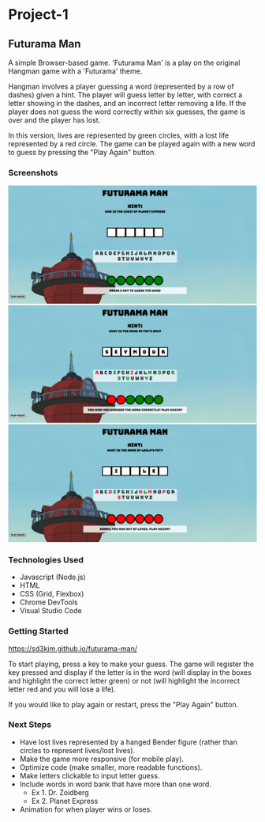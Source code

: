 # Project-1

## **Futurama Man**

A simple Browser-based game. 'Futurama Man' is a play on the original Hangman game with a 'Futurama' theme. 

Hangman involves a player guessing a word (represented by a row of dashes) given a hint. The player will guess letter by letter, with correct a letter showing in the dashes, and an incorrect letter removing a life. If the player does not guess the word correctly within six guesses, the game is over and the player has lost. 

In this version, lives are represented by green circles, with a lost life represented by a red circle. The game can be played again with a new word to guess by pressing the "Play Again" button.

### **Screenshots**
![Game start](./img/game-start.png "Game - Start")
![Game win](./img/game-win.png "Game - Win Condition")
![Game lose](./img/game-lose.png "Game - Lose Condition")

### **Technologies Used**

* Javascript (Node.js)
* HTML
* CSS (Grid, Flexbox)
* Chrome DevTools
* Visual Studio Code

### **Getting Started**

https://sd3kim.github.io/futurama-man/

To start playing, press a key to make your guess. The game will register the key pressed and display if the letter is in the word (will display in the boxes and highlight the correct letter green) or not (will highlight the incorrect letter red and you will lose a life).

If you would like to play again or restart, press the "Play Again" button. 

### **Next Steps**

* Have lost lives represented by a hanged Bender figure (rather than circles to represent lives/lost lives).
* Make the game more responsive (for mobile play).
* Optimize code (make smaller, more readable functions).
* Make letters clickable to input letter guess.
* Include words in word bank that have more than one word.
    * Ex 1. Dr. Zoidberg
    * Ex 2. Planet Express
* Animation for when player wins or loses.